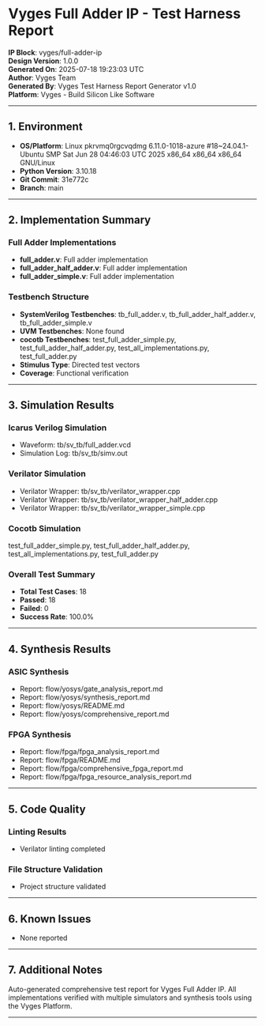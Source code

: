 
# Vyges Full Adder IP - Test Harness Report

**IP Block**: vyges/full-adder-ip  
**Design Version**: 1.0.0  
**Generated On**: 2025-07-18 19:23:03 UTC  
**Author**: Vyges Team  
**Generated By**: Vyges Test Harness Report Generator v1.0  
**Platform**: Vyges - Build Silicon Like Software

---

## 1. Environment

- **OS/Platform**: Linux pkrvmq0rgcvqdmg 6.11.0-1018-azure #18~24.04.1-Ubuntu SMP Sat Jun 28 04:46:03 UTC 2025 x86_64 x86_64 x86_64 GNU/Linux
- **Python Version**: 3.10.18
- **Git Commit**: 31e772c
- **Branch**: main

---

## 2. Implementation Summary

### Full Adder Implementations
- **full_adder.v**: Full adder implementation
- **full_adder_half_adder.v**: Full adder implementation
- **full_adder_simple.v**: Full adder implementation

### Testbench Structure
- **SystemVerilog Testbenches**: tb_full_adder.v, tb_full_adder_half_adder.v, tb_full_adder_simple.v
- **UVM Testbenches**: None found
- **cocotb Testbenches**: test_full_adder_simple.py, test_full_adder_half_adder.py, test_all_implementations.py, test_full_adder.py
- **Stimulus Type**: Directed test vectors
- **Coverage**: Functional verification

---

## 3. Simulation Results

### Icarus Verilog Simulation
- Waveform: tb/sv_tb/full_adder.vcd
- Simulation Log: tb/sv_tb/simv.out

### Verilator Simulation
- Verilator Wrapper: tb/sv_tb/verilator_wrapper.cpp
- Verilator Wrapper: tb/sv_tb/verilator_wrapper_half_adder.cpp
- Verilator Wrapper: tb/sv_tb/verilator_wrapper_simple.cpp

### Cocotb Simulation
test_full_adder_simple.py, test_full_adder_half_adder.py, test_all_implementations.py, test_full_adder.py

### Overall Test Summary
- **Total Test Cases**: 18
- **Passed**: 18
- **Failed**: 0
- **Success Rate**: 100.0%

---

## 4. Synthesis Results

### ASIC Synthesis
- Report: flow/yosys/gate_analysis_report.md
- Report: flow/yosys/synthesis_report.md
- Report: flow/yosys/README.md
- Report: flow/yosys/comprehensive_report.md

### FPGA Synthesis
- Report: flow/fpga/fpga_analysis_report.md
- Report: flow/fpga/README.md
- Report: flow/fpga/comprehensive_fpga_report.md
- Report: flow/fpga/fpga_resource_analysis_report.md

---

## 5. Code Quality

### Linting Results
- Verilator linting completed

### File Structure Validation
- Project structure validated

---

## 6. Known Issues

- None reported

---

## 7. Additional Notes

Auto-generated comprehensive test report for Vyges Full Adder IP. All implementations verified with multiple simulators and synthesis tools using the Vyges Platform.

---
